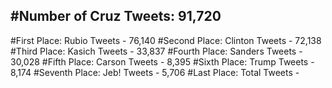 #Number of Cruz Tweets: 91,720
---
#First Place: Rubio Tweets - 76,140
#Second Place: Clinton Tweets - 72,138
#Third Place: Kasich Tweets - 33,837
#Fourth Place: Sanders Tweets - 30,028
#Fifth Place: Carson Tweets - 8,395
#Sixth Place: Trump Tweets - 8,174
#Seventh Place: Jeb! Tweets - 5,706
#Last Place: Total Tweets -  

